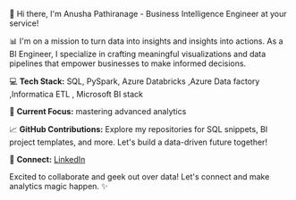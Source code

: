 
👋 Hi there, I'm Anusha Pathiranage - Business Intelligence Engineer at your service!

📊 I'm on a mission to turn data into insights and insights into actions. As a BI Engineer, I specialize in crafting meaningful visualizations and data pipelines that empower businesses to make informed decisions.

💻 **Tech Stack:** SQL, PySpark, Azure Databricks ,Azure Data factory ,Informatica ETL , Microsoft BI stack

🚀 **Current Focus:** mastering advanced analytics

📈 **GitHub Contributions:** Explore my repositories for SQL snippets, BI project templates, and more. Let's build a data-driven future together!

🔗 **Connect:** [LinkedIn](https://www.linkedin.com/in/anusha-pathiranage-40a432a4/) 

Excited to collaborate and geek out over data! Let's connect and make analytics magic happen. ✨


